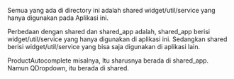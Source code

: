 Semua yang ada di directory ini adalah shared widget/util/service yang hanya digunakan pada Aplikasi ini.

Perbedaan dengan shared dan shared_app adalah,
shared_app berisi widget/util/service yang hanya digunakan di aplikasi ini.
Sedangkan shared berisi widget/util/service yang bisa saja digunakan di aplikasi lain.

ProductAutocomplete misalnya,
Itu sharusnya berada di shared_app.
Namun QDropdown, itu berada di shared.